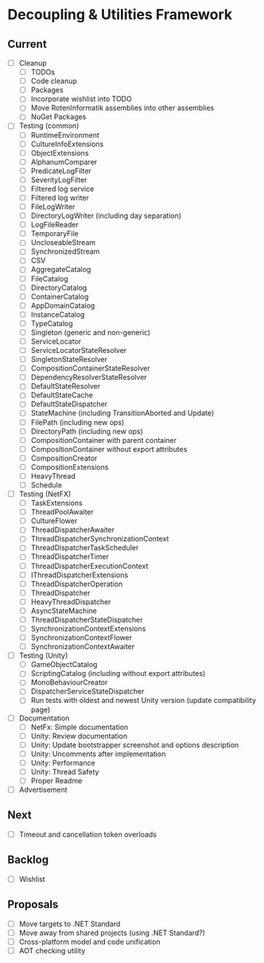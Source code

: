 # Decoupling & Utilities Framework

## Current

- [ ] Cleanup
  - [ ] TODOs
  - [ ] Code cleanup
  - [ ] Packages
  - [ ] Incorporate wishlist into TODO
  - [ ] Move RotenInformatik assemblies into other assemblies
  - [ ] NuGet Packages
- [ ] Testing (common)
  - [ ] RuntimeEnvironment
  - [ ] CultureInfoExtensions
  - [ ] ObjectExtensions
  - [ ] AlphanumComparer
  - [ ] PredicateLogFilter
  - [ ] SeverityLogFilter
  - [ ] Filtered log service
  - [ ] Filtered log writer
  - [ ] FileLogWriter
  - [ ] DirectoryLogWriter (including day separation)
  - [ ] LogFileReader
  - [ ] TemporaryFile
  - [ ] UncloseableStream
  - [ ] SynchronizedStream
  - [ ] CSV
  - [ ] AggregateCatalog
  - [ ] FileCatalog
  - [ ] DirectoryCatalog
  - [ ] ContainerCatalog
  - [ ] AppDomainCatalog
  - [ ] InstanceCatalog
  - [ ] TypeCatalog
  - [ ] Singleton (generic and non-generic)
  - [ ] ServiceLocator
  - [ ] ServiceLocatorStateResolver
  - [ ] SingletonStateResolver
  - [ ] CompositionContainerStateResolver
  - [ ] DependencyResolverStateResolver
  - [ ] DefaultStateResolver
  - [ ] DefaultStateCache
  - [ ] DefaultStateDispatcher
  - [ ] StateMachine (including TransitionAborted and Update)
  - [ ] FilePath (including new ops)
  - [ ] DirectoryPath (including new ops)
  - [ ] CompositionContainer with parent container
  - [ ] CompositionContainer without export attributes
  - [ ] CompositionCreator
  - [ ] CompositionExtensions
  - [ ] HeavyThread
  - [ ] Schedule
- [ ] Testing (NetFX)
  - [ ] TaskExtensions
  - [ ] ThreadPoolAwaiter
  - [ ] CultureFlower
  - [ ] ThreadDispatcherAwaiter
  - [ ] ThreadDispatcherSynchronizationContext
  - [ ] ThreadDispatcherTaskScheduler
  - [ ] ThreadDispatcherTimer
  - [ ] ThreadDispatcherExecutionContext
  - [ ] IThreadDispatcherExtensions
  - [ ] ThreadDispatcherOperation
  - [ ] ThreadDispatcher
  - [ ] HeavyThreadDispatcher
  - [ ] AsyncStateMachine
  - [ ] ThreadDispatcherStateDispatcher
  - [ ] SynchronizationContextExtensions
  - [ ] SynchronizationContextFlower
  - [ ] SynchronizationContextAwaiter
- [ ] Testing (Unity)
  - [ ] GameObjectCatalog
  - [ ] ScriptingCatalog (including without export attributes)
  - [ ] MonoBehaviourCreator
  - [ ] DispatcherServiceStateDispatcher
  - [ ] Run tests with oldest and newest Unity version (update compatibility page)
- [ ] Documentation
  - [ ] NetFx: Simple documentation
  - [ ] Unity: Review documentation
  - [ ] Unity: Update bootstrapper screenshot and options description
  - [ ] Unity: Uncomments after implementation
  - [ ] Unity: Performance
  - [ ] Unity: Thread Safety
  - [ ] Proper Readme
- [ ] Advertisement

## Next

- [ ] Timeout and cancellation token overloads

## Backlog

- [ ] Wishlist

## Proposals

- [ ] Move targets to .NET Standard
- [ ] Move away from shared projects (using .NET Standard?)
- [ ] Cross-platform model and code unification
- [ ] AOT checking utility
